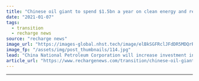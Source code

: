 ```yaml
---
title: "Chinese oil giant to spend $1.5bn a year on clean energy and reach net-zero by 2050"
date: "2021-01-07"
tags: 
  - transition
  - recharge news
source: "recharge news"
image_url: "https://images-global.nhst.tech/image/elBkSGFRclJFdDR5MDQrR2VzbjJVWFlHN0hXOG9yZm5qTXhDQUNRUGFCYz0=/nhst/binary/1238c6f883d2a788a641794c0f53d950"
image_fp: "/assets/img/post_thumbnails/114.jpg"
lead: "China National Petroleum Corporation will increase investment in wind, solar, geothermal and hydrogen by a factor of five"
article_url: "https://www.rechargenews.com/transition/chinese-oil-giant-to-spend-1-5bn-a-year-on-clean-energy-and-reach-net-zero-by-2050/2-1-940717"
---
```


---
